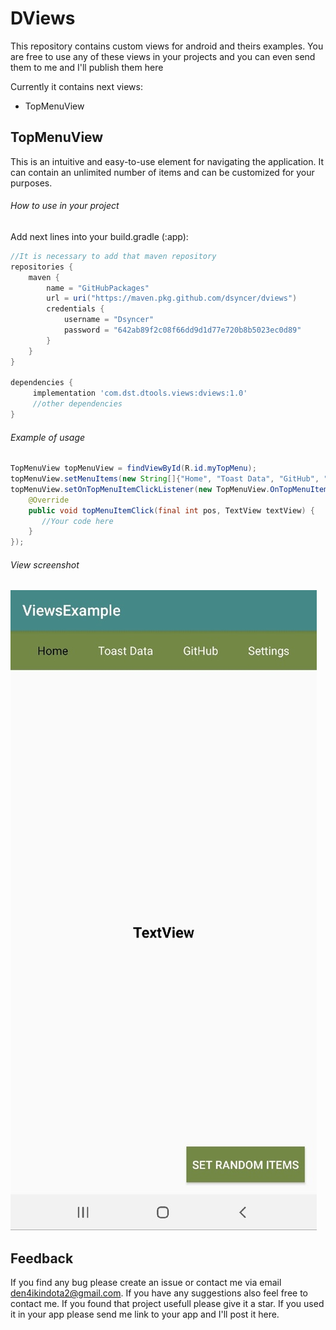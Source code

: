 # DViews
This repository contains custom views for android and theirs examples. You are free to use any of these views in your projects and 
you can even send them to me and I'll publish them here

Currently it contains next views:
* TopMenuView

## TopMenuView

This is an intuitive and easy-to-use element for navigating the application. It can contain an unlimited number of items and can be customized for your purposes.

###### How to use in your project

Add next lines into your build.gradle (:app):
```gradle
//It is necessary to add that maven repository
repositories {
    maven {
        name = "GitHubPackages"
        url = uri("https://maven.pkg.github.com/dsyncer/dviews")
        credentials {
            username = "Dsyncer"
            password = "642ab89f2c08f66dd9d1d77e720b8b5023ec0d89"
        }
    }
}

dependencies {
     implementation 'com.dst.dtools.views:dviews:1.0'
     //other dependencies
}
```

###### Example of usage
```java
TopMenuView topMenuView = findViewById(R.id.myTopMenu);
topMenuView.setMenuItems(new String[]{"Home", "Toast Data", "GitHub", "Settings"});
topMenuView.setOnTopMenuItemClickListener(new TopMenuView.OnTopMenuItemClickListener() {
    @Override
    public void topMenuItemClick(final int pos, TextView textView) {
       //Your code here
    }
});
```
###### View screenshot

![TopMenuView Screenshot](/TopMenuViewScreenShot.jpg)

## Feedback
If you find any bug please create an issue or contact me via email den4ikindota2@gmail.com. If you have any suggestions also feel free to contact me. If you found that project usefull please give it a star. If you used it in your app please send me link to your app and I'll post it here. 
